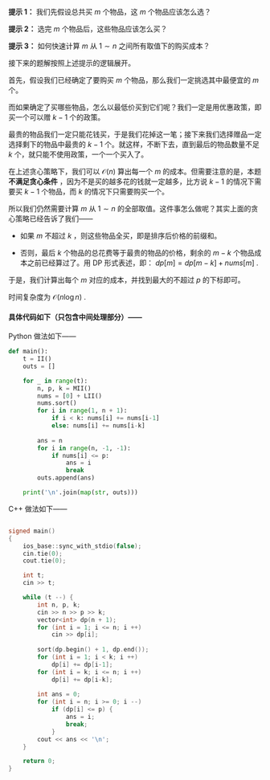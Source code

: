 **提示 1：** 我们先假设总共买 $m$ 个物品，这 $m$ 个物品应该怎么选？

**提示 2：** 选完 $m$ 个物品后，这些物品应该怎么买？

**提示 3：** 如何快速计算 $m$ 从 $1\sim n$ 之间所有取值下的购买成本？

接下来的题解按照上述提示的逻辑展开。

首先，假设我们已经确定了要购买 $m$ 个物品，那么我们一定挑选其中最便宜的 $m$ 个。

而如果确定了买哪些物品，怎么以最低价买到它们呢？我们一定是用优惠政策，即买一个可以赠 $k-1$ 个的政策。

最贵的物品我们一定只能花钱买，于是我们花掉这一笔；接下来我们选择赠品一定选择剩下的物品中最贵的 $k-1$ 个。就这样，不断下去，直到最后的物品数量不足 $k$ 个，就只能不使用政策，一个一个买入了。

在上述贪心策略下，我们可以 $\mathcal{O}(n)$ 算出每一个 $m$ 的成本。但需要注意的是，本题 **不满足贪心条件** ，因为不是买的越多花的钱就一定越多，比方说 $k-1$ 的情况下需要买 $k-1$ 个物品，而 $k$ 的情况下只需要购买一个。

所以我们仍然需要计算 $m$ 从 $1\sim n$ 的全部取值。这件事怎么做呢？其实上面的贪心策略已经告诉了我们——

- 如果 $m$ 不超过 $k$ ，则这些物品全买，即是排序后价格的前缀和。

- 否则，最后 $k$ 个物品的总花费等于最贵的物品的价格，剩余的 $m-k$ 个物品成本之前已经算过了。用 DP 形式表述，即： $dp[m]=dp[m-k]+nums[m]$ .

于是，我们计算出每个 $m$ 对应的成本，并找到最大的不超过 $p$ 的下标即可。

时间复杂度为 $\mathcal{O}(n\log n)$ .

#### 具体代码如下（只包含中间处理部分）——

Python 做法如下——

```Python []
def main():
    t = II()
    outs = []

    for _ in range(t):
        n, p, k = MII()
        nums = [0] + LII()
        nums.sort()
        for i in range(1, n + 1):
            if i < k: nums[i] += nums[i-1]
            else: nums[i] += nums[i-k]
        
        ans = n
        for i in range(n, -1, -1):
            if nums[i] <= p:
                ans = i
                break
        outs.append(ans)

    print('\n'.join(map(str, outs)))
```

C++ 做法如下——

```cpp []

signed main()
{
    ios_base::sync_with_stdio(false);
    cin.tie(0);
    cout.tie(0);

    int t;
    cin >> t;

    while (t --) {
        int n, p, k;
        cin >> n >> p >> k;
        vector<int> dp(n + 1);
        for (int i = 1; i <= n; i ++)
            cin >> dp[i];
        
        sort(dp.begin() + 1, dp.end());
        for (int i = 1; i < k; i ++)
            dp[i] += dp[i-1];
        for (int i = k; i <= n; i ++)
            dp[i] += dp[i-k];
        
        int ans = 0;
        for (int i = n; i >= 0; i --)
            if (dp[i] <= p) {
                ans = i;
                break;
            }
        cout << ans << '\n';
    }

    return 0;
}
```
